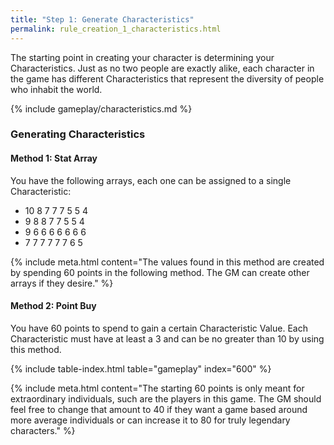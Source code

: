 ```yaml
---
title: "Step 1: Generate Characteristics"
permalink: rule_creation_1_characteristics.html
---
```


The starting point in creating your character is determining your Characteristics. Just as no two people are exactly alike, each character in the game has different Characteristics that represent the diversity of people who inhabit the world. 

{% include gameplay/characteristics.md %}

### Generating Characteristics

#### Method 1: Stat Array
You have the following arrays, each one can be assigned to a single Characteristic:
- 10 8 7 7 7 5 5 4
- 9 8 8 7 7 5 5 4
- 9 6 6 6 6 6 6 6
- 7 7 7 7 7 7 6 5

{% include meta.html content="The values found in this method are created by spending 60 points in the following method. The GM can create other arrays if they desire." %}

#### Method 2: Point Buy
You have 60 points to spend to gain a certain Characteristic Value. Each Characteristic must have at least a 3 and can be no greater than 10 by using this method. 

{% include table-index.html table="gameplay" index="600" %}

{% include meta.html content="The starting 60 points is only meant for extraordinary individuals, such are the players in this game. The GM should feel free to change that amount to 40 if they want a game based around more average individuals or can increase it to 80 for truly legendary characters." %}